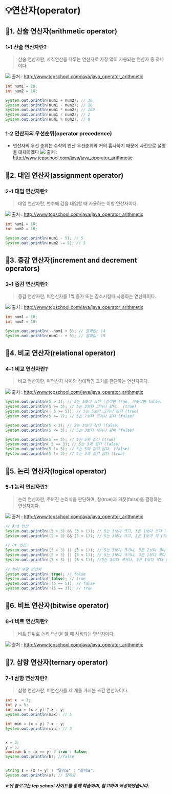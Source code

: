 # 💡연산자(operator)
## 📌1. 산술 연산자(arithmetic operator)
### 1-1 산술 연산자란?
> 산술 연산자란, 사칙연산을 다루는 연산자로 가장 많이 사용되는 연산자 중 하나이다.

![](https://velog.velcdn.com/images/rkddntjd7/post/f73024d1-efbc-48f3-a586-f25b343e2850/image.png)
출처 : http://www.tcpschool.com/java/java_operator_arithmetic
``` java
int num1 = 20;
int num2 = 10;

System.out.println(num1 + num2); // 30
System.out.println(num1 - num2); // 10
System.out.println(num1 * num2); // 200
System.out.println(num1 / num2); // 2
System.out.println(num1 % num2); // 0
```
### 1-2 연산자의 우선순위(operator precedence)
- 연산자의 우선 순위는 수학의 연산 우선순위와 거의 흡사하기 때문에 사진으로 설명을 대체하겠다
![](https://velog.velcdn.com/images/rkddntjd7/post/f6616ea6-d796-4a3a-8c30-b18d0e0008aa/image.png)
출처 : http://www.tcpschool.com/java/java_operator_arithmetic
## 📌2. 대입 연산자(assignment operator)
### 2-1 대입 연산자란?
> 대입 연산자란, 변수에 값을 대입할 때 사용하는 이항 연산자이다.

![](https://velog.velcdn.com/images/rkddntjd7/post/a5624d64-f100-4d9a-8a08-afcf9e6bad48/image.png)
출처 : http://www.tcpschool.com/java/java_operator_arithmetic

``` java
int num1 = 10;
int num2 = 10;

System.out.println(num1 - 5); // 5
System.out.println(num2 -= 5); // 5
```
## 📌3. 증감 연산자(increment and decrement operators)
### 3-1 증감 연산자란?
> 증감 연산자란, 피연산자를 1씩 증가 또는 감소시킬때 사용하는 연산자이다.

![](https://velog.velcdn.com/images/rkddntjd7/post/0d7f60b7-883b-4358-8ecd-762b5e0ca1b0/image.png)
출처 : http://www.tcpschool.com/java/java_operator_arithmetic
``` java
int num1 = 10;
int num2 = 10;

System.out.println(--num1 + 5); // 결과값: 14
System.out.println(num1-- + 5); // 결과값: 15
```
## 📌4. 비교 연산자(relational operator)
### 4-1 비교 연산자란?
> 비교 연산자란, 피연산자 사이의 상대적인 크기를 판단하는 연산자이다.

![](https://velog.velcdn.com/images/rkddntjd7/post/b2e5fb57-348f-471f-ac0e-985ca868b281/image.png)
출처 : http://www.tcpschool.com/java/java_operator_arithmetic

``` java
System.out.println(5 > 3); // 5는 3보다 크다 (참이면 true, 거짓이면 false)
System.out.println(5 >= 3); // 5는 3보다 크거나 같다.  (true)
System.out.println(( 5 >= 5)); // 5는 5보다 크거나 같다 (true)
System.out.println(5 >= 7); // 5는 7보다 크거나 같다 (false)

System.out.println(5 < 3); // 5는 3보다 작다 (false)
System.out.println(5 <= 3); // 5는 3보다 작거나 같아 (false)

System.out.println(5 == 5); // 5는 5와 같다 (true)
System.out.println( 5 == 3); // 5는 3과 같다 (false)
System.out.println(5 != 5); // 5는 5와 같지 않다. (false)
System.out.println(5 != 3); // 5는 3과 같지 않다 (true)
```

## 📌5. 논리 연산자(logical operator)
### 5-1 논리 연산자란?
> 논리 연산자란, 주어진 논리식을 판단하여, 참(true)과 거짓(false)를 결정하는 연산자이다.

![](https://velog.velcdn.com/images/rkddntjd7/post/c955a419-c89e-478a-afd2-b9c627954de8/image.png)
출처 : http://www.tcpschool.com/java/java_operator_arithmetic

``` java
// And 연산
System.out.println((5 > 3) && (3 > 1)); // 5는 3보다 크고, 3은 1보다 크다 (true)
System.out.println((5 > 3) && (3 < 1)); // 5논 3보다 크고, 3은 1보가 작 (false)
        
// Or 연산
System.out.println((5 > 3) || (3 > 1)); // 5는 3보가 크거나, 3은 1보다 크다 (true)
System.out.println((5 > 3) || (3 < 1)); // 5는 3보다 크거나, 3은 1보다 작다 (true)
System.out.println((5 < 3) || (3 < 1)); //5는 3보다 작거나, 3은 1보다 작다 (false)
        
// 논리 부정 연산자
System.out.println(!true); // false
System.out.println(!false); // true
System.out.println(!(5 == 5)); // false
System.out.println(!(5 == 3)); // true
```
 ## 📌6. 비트 연산자(bitwise operator)
 ### 6-1 비트 연산자란?
 > 비트 단위로 논리 연산을 할 때 사용되는 연산자이다.

 ![](https://velog.velcdn.com/images/rkddntjd7/post/bb799419-fbec-48a7-9e6a-f779908f0cca/image.png)
 출처 : http://www.tcpschool.com/java/java_operator_arithmetic

 ## 📌7. 삼항 연산자(ternary operator)
 ### 7-1 삼항 연산자란?
 > 삼항 연산자란, 피연산자를 세 개를 가지는 조건 연산자이다.

 ``` java
int x  = 3;
int y = 5;
int max = (x > y) ? x : y;
System.out.println(max); // 5

int min = (x < y) ? x : y;
System.out.println(min); // 3


x = 3;
y = 5;
boolean b = (x == y) ? true : false;
System.out.println(b); //false


String s = (x != y) ? "달라요" : "같아요";
System.out.println(s); // 달라요
 ```

 _**※위 블로그는 tcp school 사이트를 통해 학습하며, 참고하여 작성하였습니다.**_

 

 